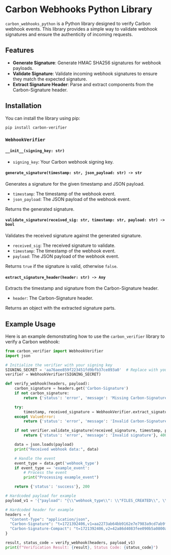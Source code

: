 # Carbon Webhooks Python Library

`carbon_webhooks_python` is a Python library designed to verify Carbon webhook events. This library provides a simple way to validate webhook signatures and ensure the authenticity of incoming requests.

## Features

- **Generate Signature**: Generate HMAC SHA256 signatures for webhook payloads.
- **Validate Signature**: Validate incoming webhook signatures to ensure they match the expected signature.
- **Extract Signature Header**: Parse and extract components from the Carbon-Signature header.

## Installation

You can install the library using pip:

```bash
pip install carbon-verifier
```

### `WebhookVerifier`

#### `__init__(signing_key: str)`

*   `signing_key`: Your Carbon webhook signing key.

#### `generate_signature(timestamp: str, json_payload: str) -> str`

Generates a signature for the given timestamp and JSON payload.

*   `timestamp`: The timestamp of the webhook event.
*   `json_payload`: The JSON payload of the webhook event.

Returns the generated signature.

#### `validate_signature(received_sig: str, timestamp: str, payload: str) -> bool`

Validates the received signature against the generated signature.

*   `received_sig`: The received signature to validate.
*   `timestamp`: The timestamp of the webhook event.
*   `payload`: The JSON payload of the webhook event.

Returns `true` if the signature is valid, otherwise `false`.

#### `extract_signature_header(header: str) -> Any`

Extracts the timestamp and signature from the Carbon-Signature header.

*   `header`: The Carbon-Signature header.

Returns an object with the extracted signature parts.

## Example Usage

Here is an example demonstrating how to use the `carbon_verifier` library to verify a Carbon webhook:

```python
from carbon_verifier import WebhookVerifier
import json

# Initialize the verifier with your signing key
SIGNING_SECRET = 'aa76aee859f223451fd9bfb37ce893a0'  # Replace with your actual signing key
verifier = WebhookVerifier(SIGNING_SECRET)

def verify_webhook(headers, payload):
    carbon_signature = headers.get('Carbon-Signature')
    if not carbon_signature:
        return {'status': 'error', 'message': 'Missing Carbon-Signature header'}, 400

    try:
        timestamp, received_signature = WebhookVerifier.extract_signature_header(carbon_signature)
    except ValueError:
        return {'status': 'error', 'message': 'Invalid Carbon-Signature header format'}, 400

    if not verifier.validate_signature(received_signature, timestamp, payload):
        return {'status': 'error', 'message': 'Invalid signature'}, 400

    data = json.loads(payload)
    print("Received webhook data:", data)

    # Handle the event
    event_type = data.get('webhook_type')
    if event_type == 'example_event':
        # Process the event
        print("Processing example_event")

    return {'status': 'success'}, 200

# Hardcoded payload for example
payload_v1 = '{"payload": "{\\"webhook_type\\": \\"FILES_CREATED\\", \\"obj\\": {\\"object_type\\": \\"FILE_LIST\\", \\"object_id\\": [\\"46654\\"], \\"additional_information\\": \\"null\\"}, \\"customer_id\\": \\"satvik\\", \\"timestamp\\": \\"1721392406\\"}"}'

# Hardcoded header for example
headers = {
  "Content-Type": "application/json",
  "Carbon-Signature": "t=1721392406,v1=aa2273ab64bb9162e7e7983a9cd7ab9f90d686691b1fd25c577991ad42c53fc1",
  "Carbon-Signature-Compact": "t=1721392406,v2=42a86d4083fee090b5a0800a91e82fb389f0bed4da757d07ee8ba97485194e59"
}

result, status_code = verify_webhook(headers, payload_v1)
print(f"Verification Result: {result}, Status Code: {status_code}")

